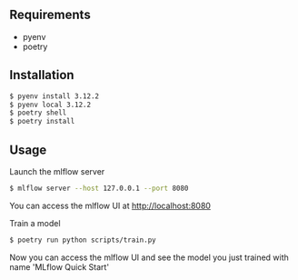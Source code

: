 ## Requirements

- pyenv
- poetry

## Installation

```bash
$ pyenv install 3.12.2
$ pyenv local 3.12.2
$ poetry shell
$ poetry install
```

## Usage

Launch the mlflow server

```bash
$ mlflow server --host 127.0.0.1 --port 8080
```

You can access the mlflow UI at [http://localhost:8080](http://localhost:8080)

Train a model

```bash
$ poetry run python scripts/train.py
```

Now you can access the mlflow UI and see the model you just trained with name 'MLflow Quick Start'
